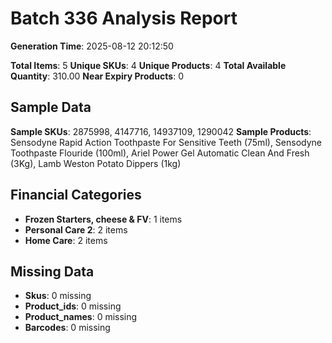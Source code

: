 # Batch 336 Analysis Report

**Generation Time**: 2025-08-12 20:12:50

**Total Items**: 5
**Unique SKUs**: 4
**Unique Products**: 4
**Total Available Quantity**: 310.00
**Near Expiry Products**: 0

## Sample Data
**Sample SKUs**: 2875998, 4147716, 14937109, 1290042
**Sample Products**: Sensodyne Rapid Action Toothpaste For Sensitive Teeth (75ml), Sensodyne Toothpaste Flouride (100ml), Ariel Power Gel Automatic Clean And Fresh (3Kg), Lamb Weston Potato Dippers (1kg)

## Financial Categories
- **Frozen Starters, cheese & FV**: 1 items
- **Personal Care 2**: 2 items
- **Home Care**: 2 items

## Missing Data
- **Skus**: 0 missing
- **Product_ids**: 0 missing
- **Product_names**: 0 missing
- **Barcodes**: 0 missing
